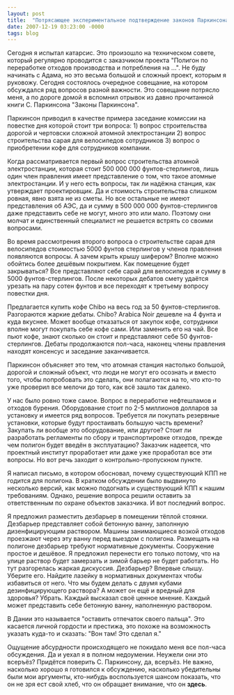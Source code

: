 ```yaml
---
layout: post
title:  "Потрясающее экспериментальное подтверждение законов Паркинсона"
date: 2007-12-19 03:23:00 -0000
tags: blog 
---
```


Сегодня я испытал катарсис. Это произошло на техническом совете, который регулярно проводится с  заказчиком проекта "Полигон по переработке отходов производства и потребления на ...". Не буду начинать с Адама, но это весьма большой и сложный проект, которым я руковожу. Сегодня состоялось очередное совещание, на котором обсуждался ряд вопросов разной важности. Это совещание потрясло меня, а по дороге домой я вспомнил отрывок из давно прочитанной книги С. Паркинсона "Законы Паркинсона".

Паркинсон приводил в качестве примера заседание комиссии на повестке дня которой стоит три вопроса: 1) вопрос строительства дорогой и чертовски сложной атомной электростанции 2) вопрос строительства сарая для велосипедов сотрудников 3) вопрос о приобретении кофе для сотрудников компании.

Когда рассматривается первый вопрос строительства атомной электростанции, которая стоит 500 000 000 фунтов-стерлингов, лишь один член правления имеет представление о том, что такое атомные электростанции. И у него есть вопросы, так ли надёжна станция, как утверждает проектировщик. Да и стоимость строительства слишком ровная, явно взята не из сметы. Но все остальные не имеют представления об АЭС, да и сумму в 500 000 000 фунтов-стерлингов даже представить себе не могут, много это или мало. Поэтому они молчат и единственный специалист не решается встрять со своими вопросами.

Во время рассмотрения второго вопроса о строительстве сарая для велосипедов стоимостью 5000 фунтов стерлингов у членов правления появляются вопросы. А зачем крыть крышу шифером? Вполне можно обойтись более дешёвым покрытием. Как помещение будет закрываться? Все представляют себе сарай для велосипедов и сумму в 5000 фунтов-стерлингов. После некоторых дебатов смету удаётся урезать на пару сотен фунтов и все переходят к третьему вопросу повестки дня.

Предлагается купить кофе Chibo на весь год за 50 фунтов-стерлингов. Разгораются жаркие дебаты. Chibo? Arabica Noir дешевле на 4 фунта и куда вкуснее. Может вообще отказаться от закупок кофе, сотрудники вполне могут покупать себе кофе сами. Или заменить его на чай. Все пьют кофе, знают сколько он стоит и представляют себе 50 фунтов-стерлингов. Дебаты продолжаются пол-часа, наконец члены правления находят консенсус и заседание заканчивается.

Паркинсон объясняет это тем, что атомная станция настолько большой, дорогой и сложный объект, что люди не могут его осознать и вместо того, чтобы попробовать это сделать, они полагаются на то, что кто-то уже проверил все мелочи до того, как всё зашло так далеко.

У нас было ровно тоже самое. Вопрос в переработке нефтешламов и отходов бурения. Оборудование стоит по 2-5 миллионов долларов за установку и имеется ряд вопросов. Требуется ли покупать резервные установки, которые будут простаивать большую часть времени? Закупать ли вообще это оборудование, или другое? Стоит ли разработать регламенты по сбору и транспортировке отходов, прежде чем полигон будет введён в эксплуатацию? Заказчик надеется, что проектный институт проработает или даже уже проработал все эти вопросы. Но вот речь заходит о контрольно-пропускном пункте. 

Я написал письмо, в котором обосновал, почему существующий КПП не годится для полигона. В кратком обсуждении было выдвинуто несколько версий, как можно подогнать и существующий КПП к нашим требованиям. Однако, решение вопроса решили оставить за ответственным по охране объектов заказчика. И вот последний вопрос.

Я предложил разместить дезбарьер в помещении тёплой стоянки. Дезбарьер представляет собой бетонную ванну, заполнную дизенфицирующим раствором. Машины занимающиеся возкой отходов проезжают через эту ванну перед выездом с полигона. Размещать на полигоне дезбарьер требуют нормативные документы. Сооружение простое и дешёвое. Я предложил перенести его только потому, что на улице раствор будет замерзать и зимой барьер не будет работать. Но тут разгорелась жаркая дискуссия. Дезбарьер? Впервые слышу. Уберите его. Найдите лазейку в нормативных документах чтобы избавиться от него. Что мы будем делать с двумя кубами дезинфицирующего раствора? А может он ещё и вредный для здоровья? Убрать. Каждый высказал своё ценное мнение. Каждый может представить себе бетонную ванну, наполненную раствором.

В Дании это называется "оставить отпечаток своего пальца". Это касается личной гордости и престижа, это похоже на возможность указать куда-то и сказать: "Вон там! Это сделал я."

Ощущение абсурдности происходящего не покидало меня все пол-часа обсуждения. Да и уехал я в полном недоумении. Неужели они это всеръёз? Придётся поверить С. Паркинсону, да, всеръёз. Не важно, насколько хорошо я готовился к обсуждению, насколько убедительны были мои аргументы, кто-нибудь воспользуется шансом показать, что он не зря ест свой хлеб, что он обращает внимание, что он **здесь**.